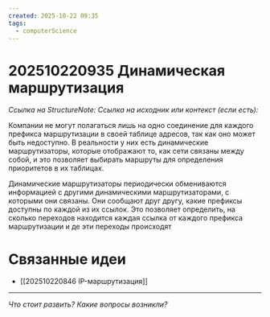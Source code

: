 ```yaml
---
created: 2025-10-22 09:35
tags:
  - computerScience
---
```

# 202510220935 Динамическая маршрутизация

*Ссылка на StructureNote:*
*Ссылка на исходник или контекст (если есть):* 

Компании не могут полагаться лишь на одно соединение для каждого префикса маршрутизации в своей таблице адресов, так как оно может быть недоступно. В реальности у них есть динамические маршрутизаторы, которые отображают то, как сети связаны между собой, и это позволяет выбирать маршруты для определения приоритетов в их таблицах.

Динамические маршрутизаторы периодически обмениваются информацией с другими динамическими маршрутизаторами, c которыми они связаны. Они сообщают друг другу, какие префиксы доступны по каждой из их ссылок. Это позволяет определить, на сколько переходов находится каждая ссылка от каждого префикса маршрутизации и де эти переходы происходят

# Связанные идеи
- [[202510220846 IP-маршрутизация]]
---

*Что стоит развить? Какие вопросы возникли?*